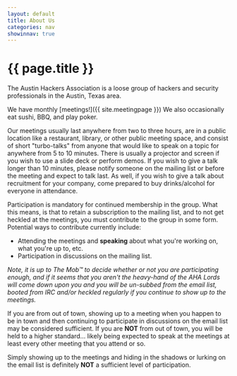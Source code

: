 ```yaml
---
layout: default
title: About Us
categories: nav
showinnav: true
---
```


# {{ page.title }}

The Austin Hackers Association is a loose group of hackers and
security professionals in the Austin, Texas area.

We have monthly [meetings!]({{ site.meetingpage }}) We also occasionally eat sushi, BBQ, and play poker.

Our meetings usually last anywhere from two to three hours, are in a
public location like a restaurant, library, or other public meeting
space, and consist of short "turbo-talks" from anyone that would like
to speak on a topic for anywhere from 5 to 10 minutes. There is
usually a projector and screen if you wish to use a slide deck or
perform demos. If you wish to give a talk longer than 10 minutes,
please notify someone on the mailing list or before the meeting and
expect to talk last. As well, if you wish to give a talk about
recruitment for your company, come prepared to buy drinks/alcohol for
everyone in attendance.

Participation is mandatory for continued membership in the group. What
this means, is that to retain a subscription to the mailing list, and
to not get heckled at the meetings, you must contribute to the group
in some form. Potential ways to contribute currently include:

* Attending the meetings and **speaking** about what you're working on, what you're up to, etc.
* Participation in discussions on the mailing list.

*Note, it is up to The Mob™ to decide whether or not you are
participating enough, and if it seems that you aren't the heavy-hand
of the AHA Lords will come down upon you and you will be un-subbed from the
email list, booted from IRC and/or heckled regularly if you continue to show up to the
meetings.*

If you are from out of town, showing up to a meeting when you happen
to be in town and then continuing to participate in discussions on the
email list may be considered sufficient. If you are **NOT** from out of
town, you will be held to a higher standard… likely being expected to
speak at the meetings at least every other meeting that you attend or
so.

Simply showing up to the meetings and hiding in the shadows or lurking
on the email list is definitely **NOT** a sufficient level of
participation.

